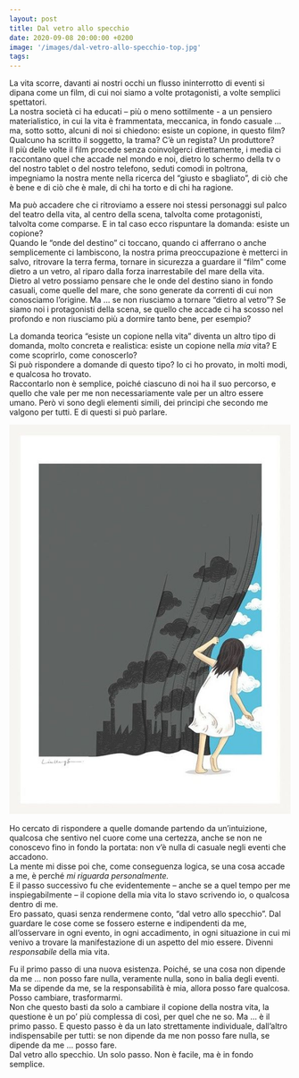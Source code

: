 ```yaml
---
layout: post
title: Dal vetro allo specchio
date: 2020-09-08 20:00:00 +0200
image: '/images/dal-vetro-allo-specchio-top.jpg'
tags:
---
```


La vita scorre, davanti ai nostri occhi un flusso ininterrotto di eventi si dipana come un film, di cui noi siamo a volte protagonisti, a volte semplici spettatori.<br/>
La nostra società ci ha educati – più o meno sottilmente - a un pensiero materialistico, in cui la vita è frammentata, meccanica, in fondo casuale … ma, sotto sotto, alcuni di noi si chiedono: esiste un copione, in questo film? Qualcuno ha scritto il soggetto, la trama? C’è un regista? Un produttore?<br/>
Il più delle volte il film procede senza coinvolgerci direttamente, i media ci raccontano quel che accade nel mondo e noi, dietro lo schermo della tv o del nostro tablet o del nostro telefono, seduti comodi in poltrona, impegniamo la nostra mente nella ricerca del “giusto e sbagliato”, di ciò che è bene e di ciò che è male, di chi ha torto e di chi ha ragione.

Ma può accadere che ci ritroviamo a essere noi stessi personaggi sul palco del teatro della vita, al centro della scena, talvolta come protagonisti, talvolta come comparse. E in tal caso ecco rispuntare la domanda: esiste un copione?<br/>
Quando le “onde del destino” ci toccano, quando ci afferrano o anche semplicemente ci lambiscono, la nostra prima preoccupazione è metterci in salvo, ritrovare la terra ferma, tornare in sicurezza a guardare il “film” come dietro a un vetro, al riparo dalla forza inarrestabile del mare della vita.<br/>
Dietro al vetro possiamo pensare che le onde del destino siano in fondo casuali, come quelle del mare, che sono generate da correnti di cui non conosciamo l’origine. Ma … se non riusciamo a tornare “dietro al vetro”? Se siamo noi i protagonisti della scena, se quello che accade ci ha scosso nel profondo e non riusciamo più a dormire tanto bene, per esempio?

La domanda teorica “esiste un copione nella vita” diventa un altro tipo di domanda, molto concreta e realistica: esiste un copione nella *mia* vita? E come scoprirlo, come conoscerlo?<br/>
Si può rispondere a domande di questo tipo? Io ci ho provato, in molti modi, e qualcosa ho trovato.<br/>
Raccontarlo non è semplice, poiché ciascuno di noi ha il suo percorso, e quello che vale per me non necessariamente vale per un altro essere umano. Però vi sono degli elementi simili, dei princìpi che secondo me valgono per tutti. E di questi si può parlare.

![](/images/dal-vetro-allo-specchio-center.jpg)

Ho cercato di rispondere a quelle domande partendo da un’intuizione, qualcosa che sentivo nel cuore come una certezza, anche se non ne conoscevo fino in fondo la portata: non v’è nulla di casuale negli eventi che accadono. <br/>
La mente mi disse poi che, come conseguenza logica, se una cosa accade a me, è perché *mi riguarda personalmente.* <br/>
E il passo successivo fu che evidentemente – anche se a quel tempo per me inspiegabilmente – il copione della mia vita lo stavo scrivendo io, o qualcosa dentro di me.<br/>
Ero passato, quasi senza rendermene conto, “dal vetro allo specchio”. Dal guardare le cose come se fossero esterne e indipendenti da me, all’osservare in ogni evento, in ogni accadimento, in ogni situazione in cui mi venivo a trovare la manifestazione di un aspetto del mio essere. Divenni *responsabile* della mia vita.

Fu il primo passo di una nuova esistenza. Poiché, se una cosa non dipende da me … non posso fare nulla, veramente nulla, sono in balia degli eventi. Ma se dipende da me, se la responsabilità è mia, allora posso fare qualcosa. Posso cambiare, trasformarmi. <br/>
Non che questo basti da solo a cambiare il copione della nostra vita, la questione è un po’ più complessa di così, per quel che ne so. Ma … è il primo passo. E questo passo è da un lato strettamente individuale, dall’altro indispensabile per tutti: se non dipende da me non posso fare nulla, se dipende da me … posso fare.<br/>
Dal vetro allo specchio. Un solo passo. Non è facile, ma è in fondo semplice.

